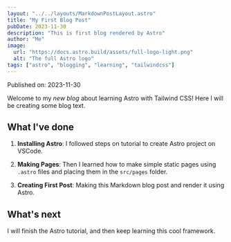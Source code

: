 ```yaml
---
layout: "../../layouts/MarkdownPostLayout.astro"
title: "My First Blog Post"
pubDate: 2023-11-30
description: "This is first blog rendered by Astro"
author: "Me"
image:
  url: "https://docs.astro.build/assets/full-logo-light.png"
  alt: "The full Astro logo"
tags: ["astro", "blogging", "learning", "tailwindcss"]
---
```


Published on: 2023-11-30

Welcome to my _new blog_ about learning Astro with Tailwind CSS! Here I will be creating some blog text.

## What I've done

1. **Installing Astro**: I followed steps on tutorial to create Astro project on VSCode.

2. **Making Pages**: Then I learned how to make simple static pages using `.astro` files and placing them in the `src/pages` folder.

3. **Creating First Post**: Making this Markdown blog post and render it using Astro.

## What's next

I will finish the Astro tutorial, and then keep learning this cool framework.
